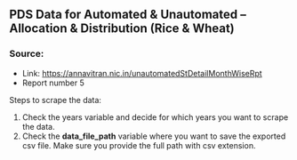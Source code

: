 ## PDS Data for Automated & Unautomated – Allocation & Distribution (Rice & Wheat)
### Source:
- Link: https://annavitran.nic.in/unautomatedStDetailMonthWiseRpt
- Report number 5

Steps to scrape the data:

1. Check the years variable and decide for which years you want to scrape the data.
2. Check the **data_file_path** variable where you want to save the exported csv file. Make sure you provide the full path with csv extension.
